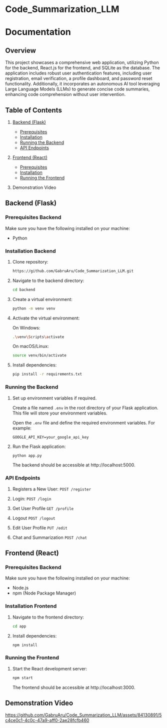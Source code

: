# Code_Summarization_LLM

# Documentation

## Overview
This project showcases a comprehensive web application, utilizing Python for the backend, React.js for the frontend, and SQLite as the database. The application includes robust user authentication features, including user registration, email verification, a profile dashboard, and password reset functionality. Additionally, it incorporates an autonomous AI tool leveraging Large Language Models (LLMs) to generate concise code summaries, enhancing code comprehension without user intervention. 


## Table of Contents
1. [Backend (Flask)](#backend-flask)
   - [Prerequisites](#prerequisites-backend)
   - [Installation](#installation-backend)
   - [Running the Backend](#running-the-backend)
   - [API Endpoints](#api-endpoints)

2. [Frontend (React)](#frontend-react)
   - [Prerequisites](#prerequisites-frontend)
   - [Installation](#installation-frontend)
   - [Running the Frontend](#running-the-frontend)

3. Demonstration Video
   

## Backend (Flask)

### Prerequisites Backend
Make sure you have the following installed on your machine:
- Python

### Installation Backend
1. Clone repository:

   ```bash
   https://github.com/GabruAru/Code_Summarization_LLM.git
   ``````
2. Navigate to the backend directory:

    ```bash
    cd backend
    ```
3. Create a virtual environment:    

    ```bash
    python -m venv venv
    ```
4.  Activate the virtual environment:

    On Windows:
    ```bash
    .\venv\Scripts\activate
    ```
    
     On macOS/Linux:
     ```bash
     source venv/bin/activate
     ```
5. Install dependencies:
   ```bash
   pip install -r requirements.txt
   ```
   
### Running the Backend  

1. Set up environment variables if required.
   
   Create a file named `.env` in the root directory of your Flask application. This file will      store your environment variables.

   Open the `.env` file and define the required environment variables. For example:

   ```env
   GOOGLE_API_KEY=your_google_api_key
   ```
2. Run the Flask application:

   ```bash
   python app.py
   ```
   The backend should be accessible at http://localhost:5000.

### API Endpoints

1.  Registers a New User: `POST /register`

2.  Login: `POST /login`

3.  Get User Profile `GET /profile`

4.  Logout `POST /logout`

5.  Edit User Profile `PUT /edit`

6.  Chat and Summarization `POST /chat`

## Frontend (React)

### Prerequisites Backend
Make sure you have the following installed on your machine:
- Node.js
- npm (Node Package Manager)

### Installation Frontend
1. Navigate to the frontend directory:
   ```bash
   cd app
   ```
2. Install dependencies:
   ```bash
   npm install
   ```   

### Running the Frontend 
1. Start the React development server:
   ```bash
   npm start
   ```
   The frontend should be accessible at http://localhost:3000.

## Demonstration Video



https://github.com/GabruAru/Code_Summarization_LLM/assets/84130891/5c4ce0c1-4c0c-47a9-aff0-2ae28fcfb460

